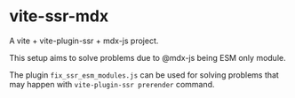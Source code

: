 # vite-ssr-mdx

A vite + vite-plugin-ssr + mdx-js project.

This setup aims to solve problems due to @mdx-js being ESM only module.

The plugin `fix_ssr_esm_modules.js` can be used for solving problems that may happen with `vite-plugin-ssr prerender` command.
